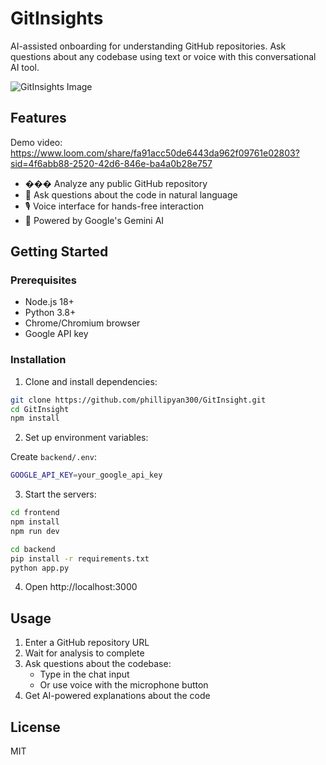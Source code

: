 # GitInsights

AI-assisted onboarding for understanding GitHub repositories. Ask questions about any codebase using text or voice with this conversational AI tool.

![GitInsights Image](./demo.png)

## Features
Demo video: https://www.loom.com/share/fa91acc50de6443da962f09761e02803?sid=4f6abb88-2520-42d6-846e-ba4a0b28e757  
- ��� Analyze any public GitHub repository
- 💬 Ask questions about the code in natural language  
- 🎙️ Voice interface for hands-free interaction
- 🤖 Powered by Google's Gemini AI

## Getting Started

### Prerequisites

- Node.js 18+
- Python 3.8+
- Chrome/Chromium browser
- Google API key

### Installation

1. Clone and install dependencies:

```bash
git clone https://github.com/phillipyan300/GitInsight.git
cd GitInsight
npm install
```

2. Set up environment variables:

Create `backend/.env`:
```bash
GOOGLE_API_KEY=your_google_api_key
```

3. Start the servers:

```bash
cd frontend
npm install
npm run dev
```

```bash
cd backend
pip install -r requirements.txt
python app.py
```
4. Open http://localhost:3000

## Usage

1. Enter a GitHub repository URL
2. Wait for analysis to complete
3. Ask questions about the codebase:
   - Type in the chat input
   - Or use voice with the microphone button
4. Get AI-powered explanations about the code


## License

MIT
